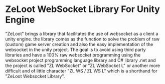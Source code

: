 # ZeLoot WebSocket Library For Unity Engine
"ZeLoot" brings a library that facilitates the use of websocket as a client a unity engine. the library comes as the function to solve the problem of raw (custom) game server creation and also the easy implementation of the websocket in the unity project. The goal is to avoid using third party libraries and have a 100% raw websocket programming using the websocket project programming language library and C# library .net and the project is called "ZL WebSocket" or "ZL WebSocket L" or another more difficult and of little character "ZL WS / ZL WS L" which is a shorthand for "ZeLoot Websocket Library".
